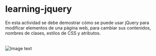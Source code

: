 # learning-jquery
En esta actividad se debe demostrar cómo se puede usar jQuery para modificar elementos de una página web,
para cambiar sus contenidos, nombres de clases, estilos de CSS y atributos.
######
![Image text](https://github.com/OsvaldoMDLM/learning-jquery/blob/main/retojQuery.jpg)
